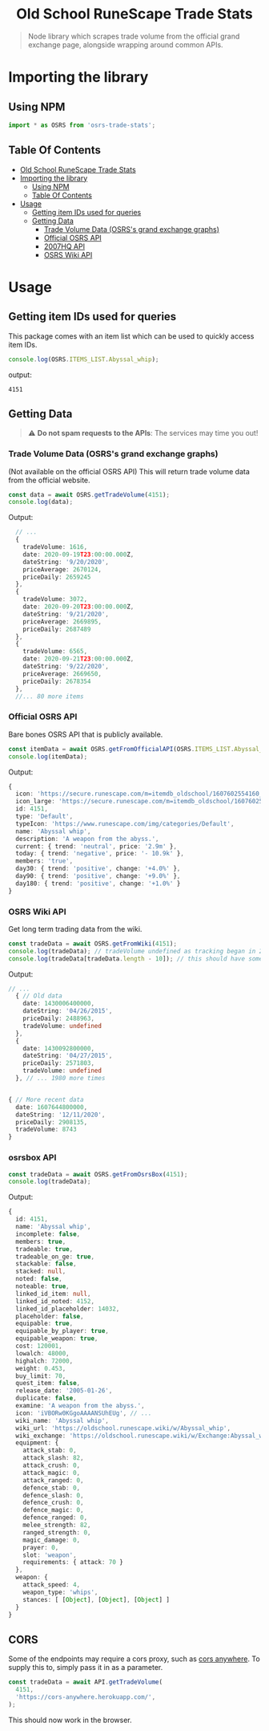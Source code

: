 <h1 align="center">Old School RuneScape Trade Stats</h1>

> Node library which scrapes trade volume from the official grand exchange page, alongside wrapping around common APIs.

# Importing the library

## Using NPM

```ts
import * as OSRS from 'osrs-trade-stats';
```

## Table Of Contents

<!--ts-->

- [Old School RuneScape Trade Stats](#old-school-runescape-trade-stats)
- [Importing the library](#importing-the-library)
  - [Using NPM](#using-npm)
  - [Table Of Contents](#table-of-contents)
- [Usage](#usage)
  - [Getting item IDs used for queries](#getting-item-ids-used-for-queries)
  - [Getting Data](#getting-data)
    - [Trade Volume Data (OSRS's grand exchange graphs)](#trade-volume-data-osrss-grand-exchange-graphs)
    - [Official OSRS API](#official-osrs-api)
    - [2007HQ API](#2007hq-api)
    - [OSRS Wiki API](#osrs-wiki-api)

<!-- Added by: deim, at: Sun Dec 20 05:30:20 GMT 2020 -->

<!--te-->

# Usage

## Getting item IDs used for queries

This package comes with an item list which can be used to quickly access item IDs.

```ts
console.log(OSRS.ITEMS_LIST.Abyssal_whip);
```

output:

```
4151
```

## Getting Data

> :warning: **Do not spam requests to the APIs**: The services may time you out!

### Trade Volume Data (OSRS's grand exchange graphs)

(Not available on the official OSRS API)
This will return trade volume data from the official website.

```ts
const data = await OSRS.getTradeVolume(4151);
console.log(data);
```

Output:

```ts
  // ...
  {
    tradeVolume: 1616,
    date: 2020-09-19T23:00:00.000Z,
    dateString: '9/20/2020',
    priceAverage: 2670124,
    priceDaily: 2659245
  },
  {
    tradeVolume: 3072,
    date: 2020-09-20T23:00:00.000Z,
    dateString: '9/21/2020',
    priceAverage: 2669895,
    priceDaily: 2687489
  },
  {
    tradeVolume: 6565,
    date: 2020-09-21T23:00:00.000Z,
    dateString: '9/22/2020',
    priceAverage: 2669650,
    priceDaily: 2678354
  },
  //... 80 more items
```

### Official OSRS API

Bare bones OSRS API that is publicly available.

```ts
const itemData = await OSRS.getFromOfficialAPI(OSRS.ITEMS_LIST.Abyssal_whip);
console.log(itemData);
```

Output:

```ts
{
  icon: 'https://secure.runescape.com/m=itemdb_oldschool/1607602554160_obj_sprite.gif?id=4151',
  icon_large: 'https://secure.runescape.com/m=itemdb_oldschool/1607602554160_obj_big.gif?id=4151',
  id: 4151,
  type: 'Default',
  typeIcon: 'https://www.runescape.com/img/categories/Default',
  name: 'Abyssal whip',
  description: 'A weapon from the abyss.',
  current: { trend: 'neutral', price: '2.9m' },
  today: { trend: 'negative', price: '- 10.9k' },
  members: 'true',
  day30: { trend: 'positive', change: '+4.0%' },
  day90: { trend: 'positive', change: '+9.0%' },
  day180: { trend: 'positive', change: '+1.0%' }
}
```

### OSRS Wiki API

Get long term trading data from the wiki.

```ts
const tradeData = await OSRS.getFromWiki(4151);
console.log(tradeData); // tradeVolume undefined as tracking began in 2018
console.log(tradeData[tradeData.length - 10]); // this should have some tradeVolume data
```

Output:

```ts
// ...
  { // Old data
    date: 1430006400000,
    dateString: '04/26/2015',
    priceDaily: 2488963,
    tradeVolume: undefined
  },
  {
    date: 1430092800000,
    dateString: '04/27/2015',
    priceDaily: 2571803,
    tradeVolume: undefined
  }, // ... 1980 more times


{ // More recent data
  date: 1607644800000,
  dateString: '12/11/2020',
  priceDaily: 2908135,
  tradeVolume: 8743
}
```

### osrsbox API

```ts
const tradeData = await OSRS.getFromOsrsBox(4151);
console.log(tradeData);
```

Output:

```ts
{
  id: 4151,
  name: 'Abyssal whip',
  incomplete: false,
  members: true,
  tradeable: true,
  tradeable_on_ge: true,
  stackable: false,
  stacked: null,
  noted: false,
  noteable: true,
  linked_id_item: null,
  linked_id_noted: 4152,
  linked_id_placeholder: 14032,
  placeholder: false,
  equipable: true,
  equipable_by_player: true,
  equipable_weapon: true,
  cost: 120001,
  lowalch: 48000,
  highalch: 72000,
  weight: 0.453,
  buy_limit: 70,
  quest_item: false,
  release_date: '2005-01-26',
  duplicate: false,
  examine: 'A weapon from the abyss.',
  icon: 'iVBORw0KGgoAAAANSUhEUg', // ...
  wiki_name: 'Abyssal whip',
  wiki_url: 'https://oldschool.runescape.wiki/w/Abyssal_whip',
  wiki_exchange: 'https://oldschool.runescape.wiki/w/Exchange:Abyssal_whip',
  equipment: {
    attack_stab: 0,
    attack_slash: 82,
    attack_crush: 0,
    attack_magic: 0,
    attack_ranged: 0,
    defence_stab: 0,
    defence_slash: 0,
    defence_crush: 0,
    defence_magic: 0,
    defence_ranged: 0,
    melee_strength: 82,
    ranged_strength: 0,
    magic_damage: 0,
    prayer: 0,
    slot: 'weapon',
    requirements: { attack: 70 }
  },
  weapon: {
    attack_speed: 4,
    weapon_type: 'whips',
    stances: [ [Object], [Object], [Object] ]
  }
}
```

## CORS

Some of the endpoints may require a cors proxy, such as [cors anywhere](https://github.com/Rob--W/cors-anywhere). To supply this to, simply pass it in as a parameter.

```ts
const tradeData = await API.getTradeVolume(
  4151,
  'https://cors-anywhere.herokuapp.com/',
);
```

This should now work in the browser.
